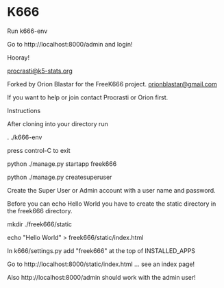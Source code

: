 # K666

Run k666-env

Go to http://localhost:8000/admin and login!

Hooray!

procrasti@k5-stats.org

Forked by Orion Blastar for the FreeK666 project.
orionblastar@gmail.com

If you want to help or join contact Procrasti or Orion first.

Instructions

After cloning into your directory run

. ./k666-env

press control-C to exit

python ./manage.py startapp freek666

python ./manage.py createsuperuser

Create the Super User or Admin account with a user name and password.

Before you can echo Hello World you have to create the static directory in the freek666 directory.

mkdir ./freek666/static

echo "Hello World" > freek666/static/index.html

In k666/settings.py add "freek666" at the top of INSTALLED_APPS

Go to http://localhost:8000/static/index.html ... see an index page!

Also http://localhost:8000/admin should work with the admin user!